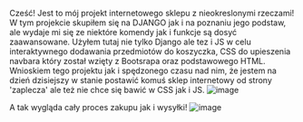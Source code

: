 Cześć!
Jest to mój projekt internetowego sklepu z nieokreslonymi rzeczami!
W tym projekcie skupiłem się na DJANGO jak i na poznaniu jego podstaw, ale wydaje mi się ze niektóre komendy jak i funkcje są dosyć zaawansowane.
Użyłem tutaj nie tylko Django ale tez i JS w celu interaktywnego dodawania przedmiotów do koszyczka, CSS do upieszenia navbara który został wzięty z Bootsrapa oraz podstawowego HTML.
Wnioskiem tego projektu jak i spędzonego czasu nad nim, że jestem na dzień dzisiejszy w stanie postawić komuś sklep internetowy od strony 'zaplecza' ale też nie chce się bawić w CSS jak i JS.
![image](https://github.com/user-attachments/assets/86464a8c-0bd3-4d2a-9841-ebf4eb359f11)


A tak wygląda cały proces zakupu jak i wysyłki!
![image](https://github.com/user-attachments/assets/fbd359ae-bbc0-4565-8f37-5fd7cc698afc)
